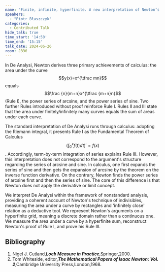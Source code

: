 ```yaml
---
name: "Finite, infinite, hyperfinite. A new interpretation of Newton’s De Analysi."
speakers:
  - "Piotr Błaszczyk"
categories:
  - Contributed Talk
hide_talk: true
time_start: '14:50'
time_end: '15:15'
talk_date: 2024-06-26
room: J330
---
```






In De Analysi, Newton derives three primary achievements of calculus:  the area under the curve $$y(x)=x^{\tfrac mn}$$ equals $$\frac {n}{m+n}x^{\tfrac {m+n}n}$$  (Rule I), the power series of arcsine, and the power series of sine. Two further Rules introduced without proof reinforce Rule I. Rules II and III state that the area under finitely/infinitely many curves equals the sum of areas under each curve.

The standard interpretation of De Analysi runs through calculus: adopting the Riemann integral, it presents Rule I as the Fundamental Theorem of Calculus $$(\int_0^x f(t)dt)'=f(x)$$. Accordingly, term-by-term integration of series explains Rule III. However, this interpretation does not correspond to the argument's structure regarding the series of arcsine and sine. 
 In calculus,  one first expands the series of sine and then gets the expansion of arcsine by the theorem on the inverse function derivative. On the contrary,  Newton finds the power series of arcsine first and then the series of sine. The core of this difference is that Newton does not apply the derivative or limit concept.

We interpret De Analysi within the framework of nonstandard analysis, providing a coherent account of Newton's technique of indivisibles, measuring the area under a curve by rectangles and 'infinitely close' relation as a deductive tool.   We represent Newton's arguments on a hyperfinite grid, meaning a discrete domain rather than a continuous one. We measure the area under a curve by a hyperfinite sum, reconstruct Newton's proof of Rule I, and prove his Rule III.


## Bibliography









1. Nigel J. Cutland,**_Loeb Measure in Practice_**,Springer,2000.
2. Tom Whiteside, editor,**_The Mathematical Papers of Isaac Newton: Vol. 2_**,Cambridge University Press,London,1968.






